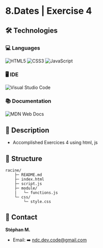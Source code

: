 # 8.Dates | Exercise 4
## 🛠️ Technologies
### 💻 Languages
![HTML5](https://img.shields.io/badge/html5-%23E34F26.svg?style=for-the-badge&logo=html5&logoColor=white)
![CSS3](https://img.shields.io/badge/css3-%231572B6.svg?style=for-the-badge&logo=css3&logoColor=white)
![JavaScript](https://img.shields.io/badge/javascript-%23323330.svg?style=for-the-badge&logo=javascript&logoColor=%23F7DF1E)
### 🖥️ IDE
![Visual Studio Code](https://img.shields.io/badge/Visual%20Studio%20Code-0078d7.svg?style=for-the-badge&logo=visual-studio-code&logoColor=white)
### 📚 Documentation
![MDN Web Docs](https://img.shields.io/badge/MDN_Web_Docs-black?style=for-the-badge&logo=mdnwebdocs&logoColor=white)

## 🎯 Description
- Accomplished Exercices 4 using html, js

## 📂 Structure
```
racine/
    ├─ README.md
    ├─ index.html
    ├─ script.js
    ├─ module/
    |   └─ functions.js
    └─ css/
        └─ style.css
```

## 👤 Contact
**Stéphan M.**  
- Email: ➡️ ndc.dev.code@gmail.com